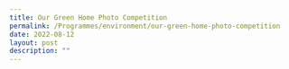 ```yaml
---
title: Our Green Home Photo Competition
permalink: /Programmes/environment/our-green-home-photo-competition
date: 2022-08-12
layout: post
description: ""
---
```

